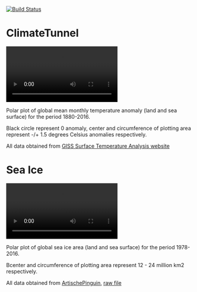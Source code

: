 [![Build Status](https://travis-ci.org/wvangeit/ClimateTunnel.svg?branch=master)](https://travis-ci.org/wvangeit/ClimateTunnel)

# ClimateTunnel

![Global-mean monthly, polar plot](https://wvangeit.github.io/ClimateTunnel/climate.mp4)

Polar plot of global mean monthly temperature anomaly (land and sea surface) for the period 1880-2016.

Black circle represent 0 anomaly, center and circumference of plotting area represent -/+ 1.5 degrees Celsius anomalies respectively.

All data obtained from [GISS Surface Temperature Analysis website](http://data.giss.nasa.gov/gistemp/)

# Sea Ice

![Global sea ice area monthly, polar plot](https://wvangeit.github.io/ClimateTunnel/seaice.mp4)

Polar plot of global sea ice area (land and sea surface) for the period 1978-2016.

Bcenter and circumference of plotting area represent 12 - 24 million km2 respectively.

All data obtained from [ArtischePinguin](https://sites.google.com/site/arctischepinguin/home), [raw file](https://sites.google.com/site/arctischepinguin/home/sea-ice-extent-area/data/nsidc_global_nt_final_and_nrt.txt.gz)
